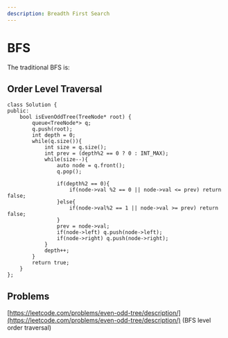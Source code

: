 ```yaml
---
description: Breadth First Search
---
```


# BFS

The traditional BFS is:





## Order Level Traversal

```
class Solution {
public:
    bool isEvenOddTree(TreeNode* root) {
        queue<TreeNode*> q;
        q.push(root);
        int depth = 0;
        while(q.size()){
            int size = q.size();
            int prev = (depth%2 == 0 ? 0 : INT_MAX);
            while(size--){
                auto node = q.front();
                q.pop();

                if(depth%2 == 0){
                    if(node->val %2 == 0 || node->val <= prev) return false;
                }else{
                    if(node->val%2 == 1 || node->val >= prev) return false;
                }
                prev = node->val;
                if(node->left) q.push(node->left);
                if(node->right) q.push(node->right);
            }
            depth++;
        }
        return true;
    }
};
```





## Problems

[https://leetcode.com/problems/even-odd-tree/description/](https://leetcode.com/problems/even-odd-tree/description/) (BFS level order traversal)
